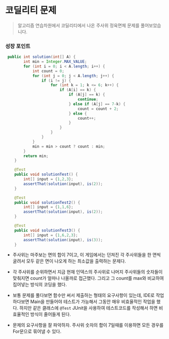 # 코딜리티 문제
> 알고리즘 연습차원에서 코딜리티에서 나온 주사위 정육면체 문제를 풀어보았습니다.

### 성장 포인트

```java
 public int solution(int[] A) {
        int min = Integer.MAX_VALUE;
        for (int i = 0; i < A.length; i++) {
            int count = 0;
            for (int j = 0; j < A.length; j++) {
                if (i != j) {
                    for (int k = 1; k <= 6; k++) {
                        if (A[i] == k) {
                            if (A[j] == k) {
                                continue;
                            } else if (A[j] == 7-k) {
                                count = count + 2;
                            } else {
                                count++;
                            }
                        }
                    }
                }
            }
            min = min > count ? count : min;
        }
        return min;
    }

    @Test
    public void solutionTest() {
        int[] input = {1,2,3};
        assertThat(solution(input), is(2));
    }

    @Test
    public void solutionTest2() {
        int[] input = {1,1,6};
        assertThat(solution(input), is(2));
    }

    @Test
    public void solutionTest3() {
        int[] input = {1,6,2,3};
        assertThat(solution(input), is(3));
    }    
```
* 주사위는 마주보는 면의 합이 7이고, 이 게임에서는 던져진 각 주사위들을 한 면씩 굴려서 모두 같은 면이 나오게 하는 최소값을 출력하는 문제다. 

* 각 주사위를 순위하면서 지금 현재 인덱스의 주사위로 나머지 주사위들의 숫자들이 맞춰지면 count가 얼마나 나올까로 접근했다. 그리고 그 count를 max와 비교하여 집어넣는 방식의 코딩을 했다.

* 보통 문제를 풀다보면 함수만 써서 제출하는 형태의 요구사항이 있는데, IDE로 작업하다보면 Main을 만들어야 테스트가 가능해서 그동안 매우 비효율적인 작업을 했다. 하지만 같은 클래스에 `@Test` JUnit을 사용하여 테스트코드를 작성해서 하면 비효율적인 방식이 줄어들게 된다. 

* 문제의 요구사항을 잘 파악하자. 주사위 숫자의 합이 7일때를 이용하면 모든 경우를 For문으로 묶어낼 수 있다.